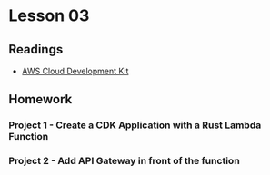 # Lesson 03

## Readings

- [AWS Cloud Development Kit](https://aws.amazon.com/cdk/)

## Homework

### Project 1 - Create a CDK Application with a Rust Lambda Function

### Project 2 - Add API Gateway in front of the function
